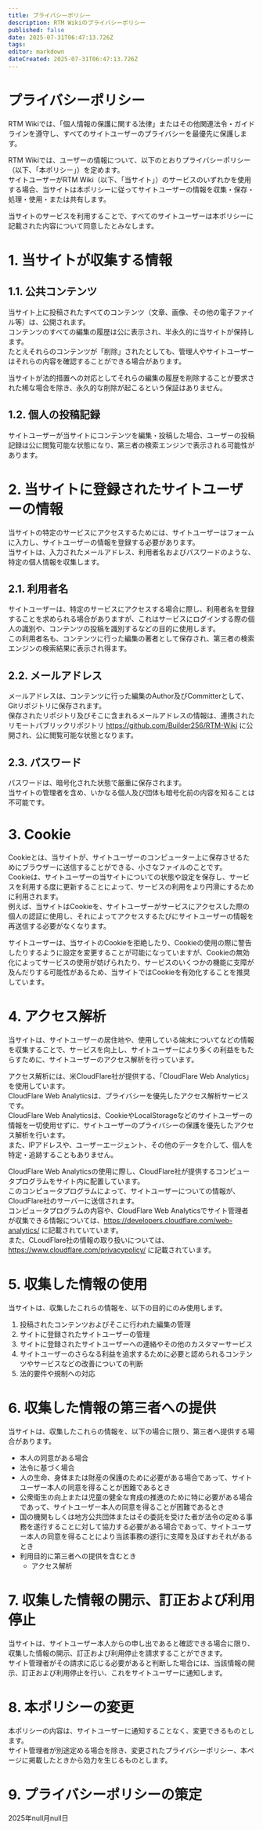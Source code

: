 ```yaml
---
title: プライバシーポリシー
description: RTM Wikiのプライバシーポリシー
published: false
date: 2025-07-31T06:47:13.726Z
tags: 
editor: markdown
dateCreated: 2025-07-31T06:47:13.726Z
---
```


# プライバシーポリシー
RTM Wikiでは、「個人情報の保護に関する法律」またはその他関連法令・ガイドラインを遵守し、すべてのサイトユーザーのプライバシーを最優先に保護します。

RTM Wikiでは、ユーザーの情報について、以下のとおりプライバシーポリシー（以下、「本ポリシー」）を定めます。  
サイトユーザーがRTM Wiki（以下、「当サイト」）のサービスのいずれかを使用する場合、当サイトは本ポリシーに従ってサイトユーザーの情報を収集・保存・処理・使用・または共有します。

当サイトのサービスを利用することで、すべてのサイトユーザーは本ポリシーに記載された内容について同意したとみなします。

# 1. 当サイトが収集する情報
## 1.1. 公共コンテンツ
当サイト上に投稿されたすべてのコンテンツ（文章、画像、その他の電子ファイル等）は、公開されます。  
コンテンツのすべての編集の履歴は公に表示され、半永久的に当サイトが保持します。  
たとえそれらのコンテンツが「削除」されたとしても、管理人やサイトユーザーはそれらの内容を確認することができる場合があります。

当サイトが法的措置への対応としてそれらの編集の履歴を削除することが要求された稀な場合を除き、永久的な削除が起こるという保証はありません。

## 1.2. 個人の投稿記録
サイトユーザーが当サイトにコンテンツを編集・投稿した場合、ユーザーの投稿記録は公に閲覧可能な状態になり、第三者の検索エンジンで表示される可能性があります。

# 2. 当サイトに登録されたサイトユーザーの情報
当サイトの特定のサービスにアクセスするためには、サイトユーザーはフォームに入力し、サイトユーザーの情報を登録する必要があります。  
当サイトは、入力されたメールアドレス、利用者名およびパスワードのような、特定の個人情報を収集します。

## 2.1. 利用者名
サイトユーザーは、特定のサービスにアクセスする場合に際し、利用者名を登録することを求められる場合がありますが、これはサービスにログインする際の個人の識別や、コンテンツの投稿を識別するなどの目的に使用します。  
この利用者名も、コンテンツに行った編集の著者として保存され、第三者の検索エンジンの検索結果に表示され得ます。

## 2.2. メールアドレス
メールアドレスは、コンテンツに行った編集のAuthor及びCommitterとして、Gitリポジトリに保存されます。  
保存されたリポジトリ及びそこに含まれるメールアドレスの情報は、連携されたリモートパブリックリポジトリ https://github.com/Builder256/RTM-Wiki に公開され、公に閲覧可能な状態となります。

## 2.3. パスワード
パスワードは、暗号化された状態で厳重に保存されます。  
当サイトの管理者を含め、いかなる個人及び団体も暗号化前の内容を知ることは不可能です。

# 3. Cookie
Cookieとは、当サイトが、サイトユーザーのコンピューター上に保存させるためにブラウザーに送信することができる、小さなファイルのことです。  
Cookieは、サイトユーザーの当サイトについての状態や設定を保存し、サービスを利用する度に更新することによって、サービスの利用をより円滑にするために利用されます。  
例えば、当サイトはCookieを、サイトユーザーがサービスにアクセスした際の個人の認証に使用し、それによってアクセスするたびにサイトユーザーの情報を再送信する必要がなくなります。

サイトユーザーは、当サイトのCookieを拒絶したり、Cookieの使用の際に警告したりするように設定を変更することが可能になっていますが、Cookieの無効化によってサービスの使用が妨げられたり、サービスのいくつかの機能に支障が及んだりする可能性があるため、当サイトではCookieを有効化することを推奨しています。

# 4. アクセス解析
当サイトは、サイトユーザーの居住地や、使用している端末についてなどの情報を収集することで、サービスを向上し、サイトユーザーにより多くの利益をもたらすために、サイトユーザーのアクセス解析を行っています。

アクセス解析には、米CloudFlare社が提供する、「CloudFlare Web Analytics」を使用しています。  
CloudFlare Web Analyticsは、プライバシーを優先したアクセス解析サービスです。  
CloudFlare Web Analyticsは、CookieやLocalStorageなどのサイトユーザーの情報を一切使用せずに、サイトユーザーのプライバシーの保護を優先したアクセス解析を行います。  
また、IPアドレスや、ユーザーエージェント、その他のデータを介して、個人を特定・追跡することもありません。

CloudFlare Web Analyticsの使用に際し、CloudFlare社が提供するコンピュータプログラムをサイト内に配置しています。  
このコンピュータプログラムによって、サイトユーザーについての情報が、CloudFlare社のサーバーに送信されます。  
コンピュータプログラムの内容や、CloudFlare Web Analyticsでサイト管理者が収集できる情報については、https://developers.cloudflare.com/web-analytics/ に記載されていています。  
また、CLoudFlare社の情報の取り扱いについては、https://www.cloudflare.com/privacypolicy/ に記載されています。

# 5. 収集した情報の使用
当サイトは、収集したこれらの情報を、以下の目的にのみ使用します。
1. 投稿されたコンテンツおよびそこに行われた編集の管理
2. サイトに登録されたサイトユーザーの管理
3. サイトに登録されたサイトユーザーへの連絡やその他のカスタマーサービス
4. サイトユーザーのさらなる利益を追求するために必要と認められるコンテンツやサービスなどの改善についての判断
6. 法的要件や規制への対応

# 6. 収集した情報の第三者への提供
当サイトは、収集したこれらの情報を、以下の場合に限り、第三者へ提供する場合があります。
- 本人の同意がある場合
- 法令に基づく場合
- 人の生命、身体または財産の保護のために必要がある場合であって、サイトユーザー本人の同意を得ることが困難であるとき
- 公衆衛生の向上または児童の健全な育成の推進のために特に必要がある場合であって、サイトユーザー本人の同意を得ることが困難であるとき
- 国の機関もしくは地方公共団体またはその委託を受けた者が法令の定める事務を遂行することに対して協力する必要がある場合であって、サイトユーザー本人の同意を得ることにより当該事務の遂行に支障を及ぼすおそれがあるとき
- 利用目的に第三者への提供を含むとき
  - アクセス解析

# 7. 収集した情報の開示、訂正および利用停止
当サイトは、サイトユーザー本人からの申し出であると確認できる場合に限り、収集した情報の開示、訂正および利用停止を請求することができます。  
サイト管理者がその請求に応じる必要があると判断した場合には、当該情報の開示、訂正および利用停止を行い、これをサイトユーザーに通知します。

# 8. 本ポリシーの変更
本ポリシーの内容は、サイトユーザーに通知することなく、変更できるものとします。  
サイト管理者が別途定める場合を除き、変更されたプライバシーポリシー、本ページに掲載したときから効力を生じるものとします。

# 9. プライバシーポリシーの策定
2025年null月null日